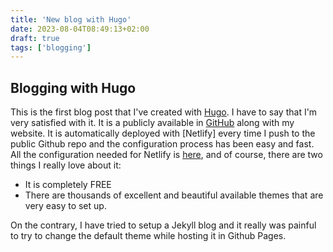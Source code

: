 ```yaml
---
title: 'New blog with Hugo'
date: 2023-08-04T08:49:13+02:00
draft: true
tags: ['blogging']
---
```


## Blogging with Hugo

This is the first blog post that I've created with [Hugo](https:/www.hugo.io).
I have to say that I'm very satisfied with it. It is a publicly available in [GitHub](https://www.github.com/noloman/noloman.github.io) along with my website. It is automatically deployed with [Netlify] every time I push to the public Github repo and the configuration process has been easy and fast.
All the configuration needed for Netlify is [here](https://gohugo.io/hosting-and-deployment/hosting-on-netlify/), and of course, there are two things I really love about it:
  - It is completely FREE
  - There are thousands of excellent and beautiful available themes that are very easy to set up.

On the contrary, I have tried to setup a Jekyll blog and it really was painful to try to change the default theme while hosting it in Github Pages.
